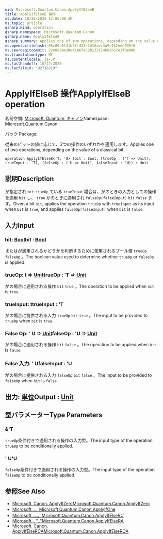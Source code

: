 ```yaml
---
uid: Microsoft.Quantum.Canon.ApplyIfElseB
title: ApplyIfElseB 操作
ms.date: 10/26/2020 12:00:00 AM
ms.topic: article
qsharp.kind: operation
qsharp.namespace: Microsoft.Quantum.Canon
qsharp.name: ApplyIfElseB
qsharp.summary: Applies one of two operations, depending on the value of a classical bit.
ms.openlocfilehash: 68c06a5141b9ff423c2d18adc3a9e162eed939f6
ms.sourcegitcommit: 29e0d88a30e4166fa580132124b0eb57e1f0e986
ms.translationtype: MT
ms.contentlocale: ja-JP
ms.lasthandoff: 10/27/2020
ms.locfileid: "92718219"
---
```

# <a name="applyifelseb-operation"></a><span data-ttu-id="efd96-102">ApplyIfElseB 操作</span><span class="sxs-lookup"><span data-stu-id="efd96-102">ApplyIfElseB operation</span></span>

<span data-ttu-id="efd96-103">名前空間: [Microsoft. Quantum. キャノン](xref:Microsoft.Quantum.Canon)</span><span class="sxs-lookup"><span data-stu-id="efd96-103">Namespace: [Microsoft.Quantum.Canon](xref:Microsoft.Quantum.Canon)</span></span>

<span data-ttu-id="efd96-104">パック [](https://nuget.org/packages/)</span><span class="sxs-lookup"><span data-stu-id="efd96-104">Package: [](https://nuget.org/packages/)</span></span>


<span data-ttu-id="efd96-105">従来のビットの値に応じて、2つの操作のいずれかを適用します。</span><span class="sxs-lookup"><span data-stu-id="efd96-105">Applies one of two operations, depending on the value of a classical bit.</span></span>

```qsharp
operation ApplyIfElseB<'T, 'U> (bit : Bool, (trueOp : ('T => Unit), trueInput : 'T), (falseOp : ('U => Unit), falseInput : 'U)) : Unit
```


## <a name="description"></a><span data-ttu-id="efd96-106">説明</span><span class="sxs-lookup"><span data-stu-id="efd96-106">Description</span></span>

<span data-ttu-id="efd96-107">が指定され `bit` `trueOp` ている `trueInput` 場合は、がのときの入力としての操作を適用 `bit` し、 `true` がのときに適用され `falseOp(falseInput)` `bit` `false` ます。</span><span class="sxs-lookup"><span data-stu-id="efd96-107">Given a bit `bit`, applies the operation `trueOp` with `trueInput` as its input when `bit` is `true`, and applies `falseOp(falseInput)` when `bit` is `false`.</span></span>

## <a name="input"></a><span data-ttu-id="efd96-108">入力</span><span class="sxs-lookup"><span data-stu-id="efd96-108">Input</span></span>

### <a name="bit--bool"></a><span data-ttu-id="efd96-109">bit: [Bool](xref:microsoft.quantum.lang-ref.bool)</span><span class="sxs-lookup"><span data-stu-id="efd96-109">bit : [Bool](xref:microsoft.quantum.lang-ref.bool)</span></span>

<span data-ttu-id="efd96-110">またはが適用されるかどうかを判断するために使用されるブール値 `trueOp` `falseOp` 。</span><span class="sxs-lookup"><span data-stu-id="efd96-110">The boolean value used to determine whether `trueOp` or `falseOp` is applied.</span></span>


### <a name="trueop--t--unit"></a><span data-ttu-id="efd96-111">trueOp: t => [Unit](xref:microsoft.quantum.lang-ref.unit)</span><span class="sxs-lookup"><span data-stu-id="efd96-111">trueOp : 'T => [Unit](xref:microsoft.quantum.lang-ref.unit)</span></span> 

<span data-ttu-id="efd96-112">がの場合に適用される操作 `bit` `true` 。</span><span class="sxs-lookup"><span data-stu-id="efd96-112">The operation to be applied when `bit` is `true`.</span></span>


### <a name="trueinput--t"></a><span data-ttu-id="efd96-113">trueInput: t</span><span class="sxs-lookup"><span data-stu-id="efd96-113">trueInput : 'T</span></span>

<span data-ttu-id="efd96-114">がの場合に提供される入力 `trueOp` `bit` `true` 。</span><span class="sxs-lookup"><span data-stu-id="efd96-114">The input to be provided to `trueOp` when `bit` is `true`.</span></span>


### <a name="falseop--u--unit"></a><span data-ttu-id="efd96-115">False Op: ' U => [Unit](xref:microsoft.quantum.lang-ref.unit)</span><span class="sxs-lookup"><span data-stu-id="efd96-115">falseOp : 'U => [Unit](xref:microsoft.quantum.lang-ref.unit)</span></span> 

<span data-ttu-id="efd96-116">がの場合に適用される操作 `bit` `false` 。</span><span class="sxs-lookup"><span data-stu-id="efd96-116">The operation to be applied when `bit` is `false`.</span></span>


### <a name="falseinput--u"></a><span data-ttu-id="efd96-117">False 入力: ' U</span><span class="sxs-lookup"><span data-stu-id="efd96-117">falseInput : 'U</span></span>

<span data-ttu-id="efd96-118">がの場合に提供される入力 `falseOp` `bit` `false` 。</span><span class="sxs-lookup"><span data-stu-id="efd96-118">The input to be provided to `falseOp` when `bit` is `false`.</span></span>



## <a name="output--unit"></a><span data-ttu-id="efd96-119">出力: [単位](xref:microsoft.quantum.lang-ref.unit)</span><span class="sxs-lookup"><span data-stu-id="efd96-119">Output : [Unit](xref:microsoft.quantum.lang-ref.unit)</span></span>



## <a name="type-parameters"></a><span data-ttu-id="efd96-120">型パラメーター</span><span class="sxs-lookup"><span data-stu-id="efd96-120">Type Parameters</span></span>

### <a name="t"></a><span data-ttu-id="efd96-121">&</span><span class="sxs-lookup"><span data-stu-id="efd96-121">'T</span></span>

<span data-ttu-id="efd96-122">`trueOp`条件付きで適用される操作の入力型。</span><span class="sxs-lookup"><span data-stu-id="efd96-122">The input type of the operation `trueOp` to be conditionally applied.</span></span>
### <a name="u"></a><span data-ttu-id="efd96-123">' U</span><span class="sxs-lookup"><span data-stu-id="efd96-123">'U</span></span>

<span data-ttu-id="efd96-124">`falseOp`条件付きで適用される操作の入力型。</span><span class="sxs-lookup"><span data-stu-id="efd96-124">The input type of the operation `falseOp` to be conditionally applied.</span></span>

## <a name="see-also"></a><span data-ttu-id="efd96-125">参照</span><span class="sxs-lookup"><span data-stu-id="efd96-125">See Also</span></span>

- [<span data-ttu-id="efd96-126">Microsoft. Canon. ApplyIfZero</span><span class="sxs-lookup"><span data-stu-id="efd96-126">Microsoft.Quantum.Canon.ApplyIfZero</span></span>](xref:Microsoft.Quantum.Canon.ApplyIfZero)
- [<span data-ttu-id="efd96-127">Microsoft...。</span><span class="sxs-lookup"><span data-stu-id="efd96-127">Microsoft.Quantum.Canon.ApplyIfOne</span></span>](xref:Microsoft.Quantum.Canon.ApplyIfOne)
- [<span data-ttu-id="efd96-128">Microsoft.....。</span><span class="sxs-lookup"><span data-stu-id="efd96-128">Microsoft.Quantum.Canon.ApplyIfElseRC</span></span>](xref:Microsoft.Quantum.Canon.ApplyIfElseRC)
- [<span data-ttu-id="efd96-129">Microsoft... ".."</span><span class="sxs-lookup"><span data-stu-id="efd96-129">Microsoft.Quantum.Canon.ApplyIfElseRA</span></span>](xref:Microsoft.Quantum.Canon.ApplyIfElseRA)
- [<span data-ttu-id="efd96-130">Microsoft. Canon. ApplyIfElseRCA</span><span class="sxs-lookup"><span data-stu-id="efd96-130">Microsoft.Quantum.Canon.ApplyIfElseRCA</span></span>](xref:Microsoft.Quantum.Canon.ApplyIfElseRCA)